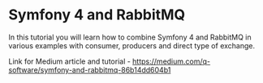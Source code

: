 # Symfony 4 and RabbitMQ

In this tutorial you will learn how to combine Symfony 4 and RabbitMQ in various examples with consumer, producers and direct type of exchange.

Link for Medium article and tutorial - https://medium.com/q-software/symfony-and-rabbitmq-86b14dd604b1

